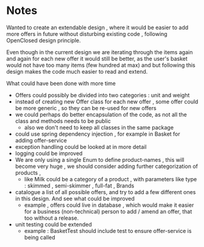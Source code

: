 # Notes

Wanted to create an extendable design , where it would be easier to add more offers in future without 
disturbing existing code , following OpenClosed design principle.

Even though in the current design we are iterating through the items again and again for each new offer
it would still be better, as the user's basket would not have too many items (few hundred at max) and but following 
this design makes the code much easier to read and extend.

What could have been done with more time

- Offers could possibly be divided into two categories : unit and weight
- instead of creating new Offer class for each new offer , some offer could be more generic , so they can be re-used for new offers
- we could perhaps do better encapsulation of the code, as not all the class and methods needs to be public
  - also we don't need to keep all classes in the same package
- could use spring dependency injection , for example in Basket for adding offer-service
- exception handling could be looked at in more detail
- logging could be improved
- We are only using a single Enum to define product-names , this will become very huge , we should consider adding further categorization of products , 
  - like Milk could be a category of a product , with parameters like type : skimmed , semi-skimmer , full-fat , Brands
- catalogue a list of all possible offers, and try to add a few different ones in this design. And see what could be improved
  - example , offers could live in database , which would make it easier for a business (non-technical) person to add / amend an offer, that too without a release.
- unit testing could be extended
  - example : BasketTest should include test to ensure offer-service is being called